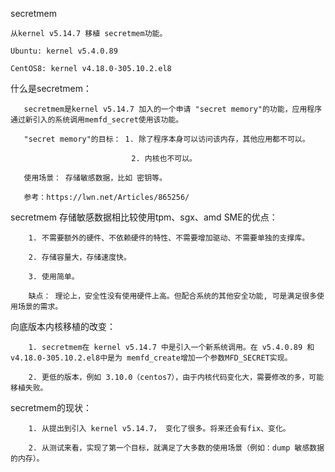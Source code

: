 secretmem

	从kernel v5.14.7 移植 secretmem功能。
 
	Ubuntu: kernel v5.4.0.89 

	CentOS8: kernel v4.18.0-305.10.2.el8


什么是secretmem：

       secretmem是kernel v5.14.7 加入的一个申请 "secret memory"的功能，应用程序通过新引入的系统调用memfd_secret使用该功能。
        
       "secret memory"的目标： 1. 除了程序本身可以访问该内存，其他应用都不可以。

                               2. 内核也不可以。

       使用场景： 存储敏感数据，比如 密钥等。

       参考：https://lwn.net/Articles/865256/


secretmem 存储敏感数据相比较使用tpm、sgx、amd SME的优点：

        1. 不需要额外的硬件、不依赖硬件的特性、不需要增加驱动、不需要单独的支撑库。

        2. 存储容量大，存储速度快。

        3. 使用简单。

        缺点： 理论上，安全性没有使用硬件上高。但配合系统的其他安全功能, 可是满足很多使用场景的需求。


向底版本内核移植的改变：

        1. secretmem在 kernel v5.14.7 中是引入一个新系统调用。在 v5.4.0.89 和 v4.18.0-305.10.2.el8中是为 memfd_create增加一个参数MFD_SECRET实现。

        2. 更低的版本，例如 3.10.0（centos7），由于内核代码变化大，需要修改的多，可能移植失败。


secretmem的现状：

        1. 从提出到引入 kernel v5.14.7， 变化了很多。将来还会有fix、变化。

        2. 从测试来看，实现了第一个目标，就满足了大多数的使用场景（例如：dump 敏感数据的内存）。
